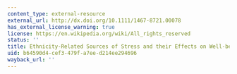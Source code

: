 ```yaml
---
content_type: external-resource
external_url: http://dx.doi.org/10.1111/1467-8721.00078
has_external_license_warning: true
license: https://en.wikipedia.org/wiki/All_rights_reserved
status: ''
title: Ethnicity-Related Sources of Stress and their Effects on Well-being
uid: b64590d4-cef3-479f-a7ee-d214ee294696
wayback_url: ''
---
```

